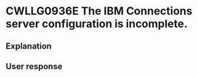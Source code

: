 # CWLLG0936E The IBM Connections server configuration is incomplete.

## Explanation

## User response